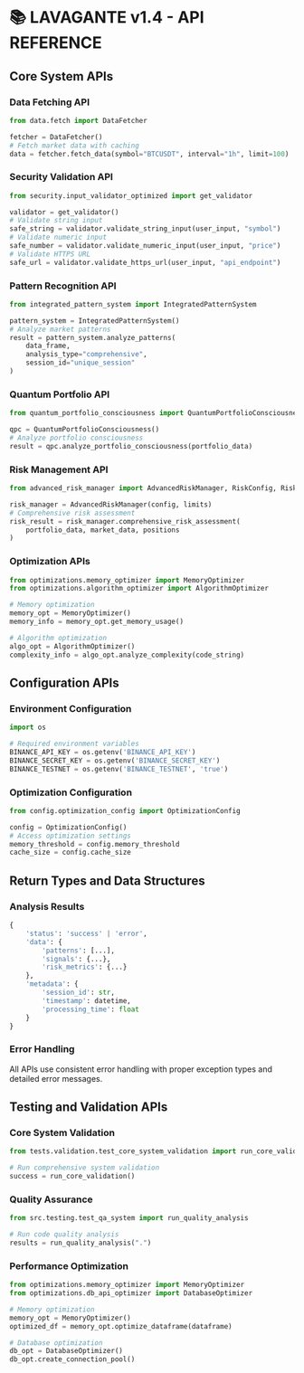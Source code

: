 # 📚 LAVAGANTE v1.4 - API REFERENCE

## Core System APIs

### Data Fetching API
```python
from data.fetch import DataFetcher

fetcher = DataFetcher()
# Fetch market data with caching
data = fetcher.fetch_data(symbol="BTCUSDT", interval="1h", limit=100)
```

### Security Validation API
```python
from security.input_validator_optimized import get_validator

validator = get_validator()
# Validate string input
safe_string = validator.validate_string_input(user_input, "symbol")
# Validate numeric input
safe_number = validator.validate_numeric_input(user_input, "price")
# Validate HTTPS URL
safe_url = validator.validate_https_url(user_input, "api_endpoint")
```

### Pattern Recognition API
```python
from integrated_pattern_system import IntegratedPatternSystem

pattern_system = IntegratedPatternSystem()
# Analyze market patterns
result = pattern_system.analyze_patterns(
    data_frame, 
    analysis_type="comprehensive",
    session_id="unique_session"
)
```

### Quantum Portfolio API
```python
from quantum_portfolio_consciousness import QuantumPortfolioConsciousness

qpc = QuantumPortfolioConsciousness()
# Analyze portfolio consciousness
result = qpc.analyze_portfolio_consciousness(portfolio_data)
```

### Risk Management API
```python
from advanced_risk_manager import AdvancedRiskManager, RiskConfig, RiskLimits

risk_manager = AdvancedRiskManager(config, limits)
# Comprehensive risk assessment
risk_result = risk_manager.comprehensive_risk_assessment(
    portfolio_data, market_data, positions
)
```

### Optimization APIs
```python
from optimizations.memory_optimizer import MemoryOptimizer
from optimizations.algorithm_optimizer import AlgorithmOptimizer

# Memory optimization
memory_opt = MemoryOptimizer()
memory_info = memory_opt.get_memory_usage()

# Algorithm optimization
algo_opt = AlgorithmOptimizer()
complexity_info = algo_opt.analyze_complexity(code_string)
```

## Configuration APIs

### Environment Configuration
```python
import os

# Required environment variables
BINANCE_API_KEY = os.getenv('BINANCE_API_KEY')
BINANCE_SECRET_KEY = os.getenv('BINANCE_SECRET_KEY')
BINANCE_TESTNET = os.getenv('BINANCE_TESTNET', 'true')
```

### Optimization Configuration
```python
from config.optimization_config import OptimizationConfig

config = OptimizationConfig()
# Access optimization settings
memory_threshold = config.memory_threshold
cache_size = config.cache_size
```

## Return Types and Data Structures

### Analysis Results
```python
{
    'status': 'success' | 'error',
    'data': {
        'patterns': [...],
        'signals': {...},
        'risk_metrics': {...}
    },
    'metadata': {
        'session_id': str,
        'timestamp': datetime,
        'processing_time': float
    }
}
```

### Error Handling
All APIs use consistent error handling with proper exception types and detailed error messages.

## Testing and Validation APIs

### Core System Validation
```python
from tests.validation.test_core_system_validation import run_core_validation

# Run comprehensive system validation
success = run_core_validation()
```

### Quality Assurance
```python
from src.testing.test_qa_system import run_quality_analysis

# Run code quality analysis
results = run_quality_analysis(".")
```

### Performance Optimization
```python
from optimizations.memory_optimizer import MemoryOptimizer
from optimizations.db_api_optimizer import DatabaseOptimizer

# Memory optimization
memory_opt = MemoryOptimizer()
optimized_df = memory_opt.optimize_dataframe(dataframe)

# Database optimization
db_opt = DatabaseOptimizer()
db_opt.create_connection_pool()
```
